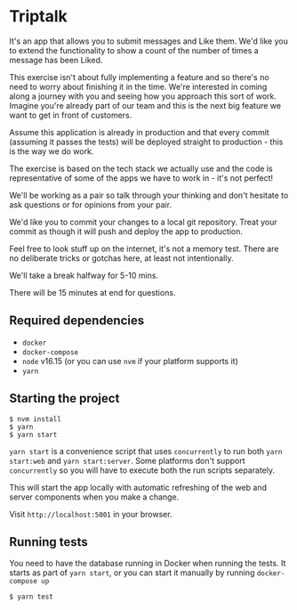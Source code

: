 # Triptalk

It's an app that allows you to submit messages and Like them. We'd like you to extend the functionality to show a count of the number of times a message has been Liked.

This exercise isn't about fully implementing a feature and so there's no need to worry about finishing it in the time. We're interested in coming along a journey with you and seeing how you approach this sort of work. Imagine you're already part of our team and this is the next big feature we want to get in front of customers.

Assume this application is already in production and that every commit (assuming it passes the tests) will be deployed straight to production - this is the way we do work.

The exercise is based on the tech stack we actually use and the code is representative of some of the apps we have to work in - it's not perfect!

We'll be working as a pair so talk through your thinking and don't hesitate to ask questions or for opinions from your pair.

We'd like you to commit your changes to a local git repository. Treat your commit as though it will push and deploy the app to production.

Feel free to look stuff up on the internet, it's not a memory test. There are no deliberate tricks or gotchas here, at least not intentionally.

We'll take a break halfway for 5-10 mins.

There will be 15 minutes at end for questions.

## Required dependencies
- `docker`
- `docker-compose`
- `node` v16.15 (or you can use `nvm` if your platform supports it)
- `yarn`

## Starting the project
```
$ nvm install
$ yarn
$ yarn start
```

`yarn start` is a convenience script that uses `concurrently` to run both `yarn start:web` and `yarn start:server`. Some platforms don't support `concurrently` so you will have to execute both the run scripts separately.

This will start the app locally with automatic refreshing of the web and server components when you make a change.

Visit `http://localhost:5001` in your browser.

## Running tests
You need to have the database running in Docker when running the tests. It starts as part of `yarn start`, or you can start it manually by running `docker-compose up`

```
$ yarn test
```